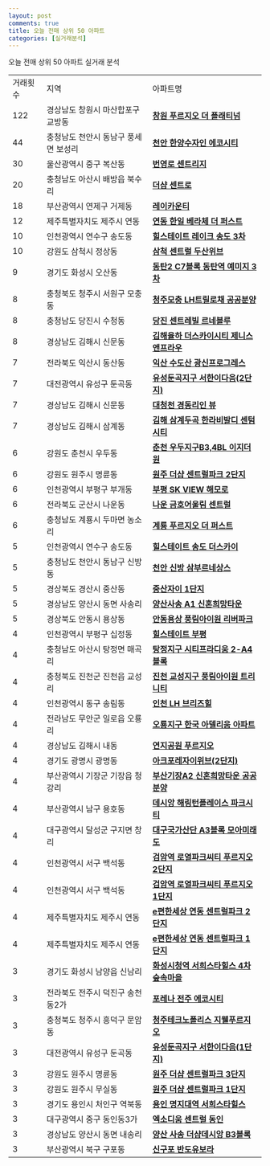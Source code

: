 ```yaml
---
layout: post
comments: true
title: 오늘 전매 상위 50 아파트
categories: [실거래분석]
---
```


오늘 전매 상위 50 아파트 실거래 분석

<table>
  <tr>
    <td>거래횟수</td>
    <td>지역</td>
    <td>아파트명</td>
  </tr>

  <tr>
    <td>122</td>
    <td>경상남도 창원시 마산합포구 교방동</td>
    <td colspan="4" style="font-weight: bold;"><a href="https://search.naver.com/search.naver?query=교방동 창원 푸르지오 더 플래티넘">창원 푸르지오 더 플래티넘</a></td>
  </tr>

  <tr>
    <td>44</td>
    <td>충청남도 천안시 동남구 풍세면 보성리</td>
    <td colspan="4" style="font-weight: bold;"><a href="https://search.naver.com/search.naver?query=풍세면 보성리 천안 한양수자인 에코시티">천안 한양수자인 에코시티</a></td>
  </tr>

  <tr>
    <td>30</td>
    <td>울산광역시 중구 복산동</td>
    <td colspan="4" style="font-weight: bold;"><a href="https://search.naver.com/search.naver?query=복산동 번영로 센트리지">번영로 센트리지</a></td>
  </tr>

  <tr>
    <td>20</td>
    <td>충청남도 아산시 배방읍 북수리</td>
    <td colspan="4" style="font-weight: bold;"><a href="https://search.naver.com/search.naver?query=배방읍 북수리 더샵 센트로">더샵 센트로</a></td>
  </tr>

  <tr>
    <td>18</td>
    <td>부산광역시 연제구 거제동</td>
    <td colspan="4" style="font-weight: bold;"><a href="https://search.naver.com/search.naver?query=거제동 레이카운티">레이카운티</a></td>
  </tr>

  <tr>
    <td>12</td>
    <td>제주특별자치도 제주시 연동</td>
    <td colspan="4" style="font-weight: bold;"><a href="https://search.naver.com/search.naver?query=연동 연동 한일 베라체 더 퍼스트">연동 한일 베라체 더 퍼스트</a></td>
  </tr>

  <tr>
    <td>10</td>
    <td>인천광역시 연수구 송도동</td>
    <td colspan="4" style="font-weight: bold;"><a href="https://search.naver.com/search.naver?query=송도동 힐스테이트 레이크 송도 3차">힐스테이트 레이크 송도 3차</a></td>
  </tr>

  <tr>
    <td>10</td>
    <td>강원도 삼척시 정상동</td>
    <td colspan="4" style="font-weight: bold;"><a href="https://search.naver.com/search.naver?query=정상동 삼척 센트럴 두산위브">삼척 센트럴 두산위브</a></td>
  </tr>

  <tr>
    <td>9</td>
    <td>경기도 화성시 오산동</td>
    <td colspan="4" style="font-weight: bold;"><a href="https://search.naver.com/search.naver?query=오산동 동탄2 C7블록 동탄역 예미지 3차">동탄2 C7블록 동탄역 예미지 3차</a></td>
  </tr>

  <tr>
    <td>8</td>
    <td>충청북도 청주시 서원구 모충동</td>
    <td colspan="4" style="font-weight: bold;"><a href="https://search.naver.com/search.naver?query=모충동 청주모충 LH트릴로채 공공분양">청주모충 LH트릴로채 공공분양</a></td>
  </tr>

  <tr>
    <td>8</td>
    <td>충청남도 당진시 수청동</td>
    <td colspan="4" style="font-weight: bold;"><a href="https://search.naver.com/search.naver?query=수청동 당진 센트레빌 르네블루">당진 센트레빌 르네블루</a></td>
  </tr>

  <tr>
    <td>8</td>
    <td>경상남도 김해시 신문동</td>
    <td colspan="4" style="font-weight: bold;"><a href="https://search.naver.com/search.naver?query=신문동 김해율하 더스카이시티 제니스앤프라우">김해율하 더스카이시티 제니스앤프라우</a></td>
  </tr>

  <tr>
    <td>7</td>
    <td>전라북도 익산시 동산동</td>
    <td colspan="4" style="font-weight: bold;"><a href="https://search.naver.com/search.naver?query=동산동 익산 수도산 광신프로그레스">익산 수도산 광신프로그레스</a></td>
  </tr>

  <tr>
    <td>7</td>
    <td>대전광역시 유성구 둔곡동</td>
    <td colspan="4" style="font-weight: bold;"><a href="https://search.naver.com/search.naver?query=둔곡동 유성둔곡지구 서한이다음(2단지)">유성둔곡지구 서한이다음(2단지)</a></td>
  </tr>

  <tr>
    <td>7</td>
    <td>경상남도 김해시 신문동</td>
    <td colspan="4" style="font-weight: bold;"><a href="https://search.naver.com/search.naver?query=신문동 대청천 경동리인 뷰">대청천 경동리인 뷰</a></td>
  </tr>

  <tr>
    <td>7</td>
    <td>경상남도 김해시 삼계동</td>
    <td colspan="4" style="font-weight: bold;"><a href="https://search.naver.com/search.naver?query=삼계동 김해 삼계두곡 한라비발디 센텀시티">김해 삼계두곡 한라비발디 센텀시티</a></td>
  </tr>

  <tr>
    <td>6</td>
    <td>강원도 춘천시 우두동</td>
    <td colspan="4" style="font-weight: bold;"><a href="https://search.naver.com/search.naver?query=우두동 춘천 우두지구B3,4BL 이지더원">춘천 우두지구B3,4BL 이지더원</a></td>
  </tr>

  <tr>
    <td>6</td>
    <td>강원도 원주시 명륜동</td>
    <td colspan="4" style="font-weight: bold;"><a href="https://search.naver.com/search.naver?query=명륜동 원주 더샵 센트럴파크 2단지">원주 더샵 센트럴파크 2단지</a></td>
  </tr>

  <tr>
    <td>6</td>
    <td>인천광역시 부평구 부개동</td>
    <td colspan="4" style="font-weight: bold;"><a href="https://search.naver.com/search.naver?query=부개동 부평 SK VIEW 해모로">부평 SK VIEW 해모로</a></td>
  </tr>

  <tr>
    <td>6</td>
    <td>전라북도 군산시 나운동</td>
    <td colspan="4" style="font-weight: bold;"><a href="https://search.naver.com/search.naver?query=나운동 나운 금호어울림 센트럴">나운 금호어울림 센트럴</a></td>
  </tr>

  <tr>
    <td>6</td>
    <td>충청남도 계룡시 두마면 농소리</td>
    <td colspan="4" style="font-weight: bold;"><a href="https://search.naver.com/search.naver?query=두마면 농소리 계룡 푸르지오 더 퍼스트">계룡 푸르지오 더 퍼스트</a></td>
  </tr>

  <tr>
    <td>5</td>
    <td>인천광역시 연수구 송도동</td>
    <td colspan="4" style="font-weight: bold;"><a href="https://search.naver.com/search.naver?query=송도동 힐스테이트 송도 더스카이">힐스테이트 송도 더스카이</a></td>
  </tr>

  <tr>
    <td>5</td>
    <td>충청남도 천안시 동남구 신방동</td>
    <td colspan="4" style="font-weight: bold;"><a href="https://search.naver.com/search.naver?query=신방동 천안 신방 삼부르네상스">천안 신방 삼부르네상스</a></td>
  </tr>

  <tr>
    <td>5</td>
    <td>경상북도 경산시 중산동</td>
    <td colspan="4" style="font-weight: bold;"><a href="https://search.naver.com/search.naver?query=중산동 중산자이 1단지">중산자이 1단지</a></td>
  </tr>

  <tr>
    <td>5</td>
    <td>경상남도 양산시 동면 사송리</td>
    <td colspan="4" style="font-weight: bold;"><a href="https://search.naver.com/search.naver?query=동면 사송리 양산사송 A1 신혼희망타운">양산사송 A1 신혼희망타운</a></td>
  </tr>

  <tr>
    <td>5</td>
    <td>경상북도 안동시 용상동</td>
    <td colspan="4" style="font-weight: bold;"><a href="https://search.naver.com/search.naver?query=용상동 안동용상 풍림아이원 리버파크">안동용상 풍림아이원 리버파크</a></td>
  </tr>

  <tr>
    <td>4</td>
    <td>인천광역시 부평구 십정동</td>
    <td colspan="4" style="font-weight: bold;"><a href="https://search.naver.com/search.naver?query=십정동 힐스테이트 부평">힐스테이트 부평</a></td>
  </tr>

  <tr>
    <td>4</td>
    <td>충청남도 아산시 탕정면 매곡리</td>
    <td colspan="4" style="font-weight: bold;"><a href="https://search.naver.com/search.naver?query=탕정면 매곡리 탕정지구 시티프라디움 2-A4블록">탕정지구 시티프라디움 2-A4블록</a></td>
  </tr>

  <tr>
    <td>4</td>
    <td>충청북도 진천군 진천읍 교성리</td>
    <td colspan="4" style="font-weight: bold;"><a href="https://search.naver.com/search.naver?query=진천읍 교성리 진천 교성지구 풍림아이원 트리니티">진천 교성지구 풍림아이원 트리니티</a></td>
  </tr>

  <tr>
    <td>4</td>
    <td>인천광역시 동구 송림동</td>
    <td colspan="4" style="font-weight: bold;"><a href="https://search.naver.com/search.naver?query=송림동 인천 LH 브리즈힐">인천 LH 브리즈힐</a></td>
  </tr>

  <tr>
    <td>4</td>
    <td>전라남도 무안군 일로읍 오룡리</td>
    <td colspan="4" style="font-weight: bold;"><a href="https://search.naver.com/search.naver?query=일로읍 오룡리 오룡지구 한국 아델리움 아파트">오룡지구 한국 아델리움 아파트</a></td>
  </tr>

  <tr>
    <td>4</td>
    <td>경상남도 김해시 내동</td>
    <td colspan="4" style="font-weight: bold;"><a href="https://search.naver.com/search.naver?query=내동 연지공원 푸르지오">연지공원 푸르지오</a></td>
  </tr>

  <tr>
    <td>4</td>
    <td>경기도 광명시 광명동</td>
    <td colspan="4" style="font-weight: bold;"><a href="https://search.naver.com/search.naver?query=광명동 아크포레자이위브(2단지)">아크포레자이위브(2단지)</a></td>
  </tr>

  <tr>
    <td>4</td>
    <td>부산광역시 기장군 기장읍 청강리</td>
    <td colspan="4" style="font-weight: bold;"><a href="https://search.naver.com/search.naver?query=기장읍 청강리 부산기장A2 신혼희망타운 공공분양">부산기장A2 신혼희망타운 공공분양</a></td>
  </tr>

  <tr>
    <td>4</td>
    <td>부산광역시 남구 용호동</td>
    <td colspan="4" style="font-weight: bold;"><a href="https://search.naver.com/search.naver?query=용호동 데시앙 해링턴플레이스 파크시티">데시앙 해링턴플레이스 파크시티</a></td>
  </tr>

  <tr>
    <td>4</td>
    <td>대구광역시 달성군 구지면 창리</td>
    <td colspan="4" style="font-weight: bold;"><a href="https://search.naver.com/search.naver?query=구지면 창리 대구국가산단 A3블록 모아미래도">대구국가산단 A3블록 모아미래도</a></td>
  </tr>

  <tr>
    <td>4</td>
    <td>인천광역시 서구 백석동</td>
    <td colspan="4" style="font-weight: bold;"><a href="https://search.naver.com/search.naver?query=백석동 검암역 로열파크씨티 푸르지오 2단지">검암역 로열파크씨티 푸르지오 2단지</a></td>
  </tr>

  <tr>
    <td>4</td>
    <td>인천광역시 서구 백석동</td>
    <td colspan="4" style="font-weight: bold;"><a href="https://search.naver.com/search.naver?query=백석동 검암역 로열파크씨티 푸르지오 1단지">검암역 로열파크씨티 푸르지오 1단지</a></td>
  </tr>

  <tr>
    <td>4</td>
    <td>제주특별자치도 제주시 연동</td>
    <td colspan="4" style="font-weight: bold;"><a href="https://search.naver.com/search.naver?query=연동 e편한세상 연동 센트럴파크 2단지">e편한세상 연동 센트럴파크 2단지</a></td>
  </tr>

  <tr>
    <td>4</td>
    <td>제주특별자치도 제주시 연동</td>
    <td colspan="4" style="font-weight: bold;"><a href="https://search.naver.com/search.naver?query=연동 e편한세상 연동 센트럴파크 1단지">e편한세상 연동 센트럴파크 1단지</a></td>
  </tr>

  <tr>
    <td>3</td>
    <td>경기도 화성시 남양읍 신남리</td>
    <td colspan="4" style="font-weight: bold;"><a href="https://search.naver.com/search.naver?query=남양읍 신남리 화성시청역 서희스타힐스 4차 숲속마을">화성시청역 서희스타힐스 4차 숲속마을</a></td>
  </tr>

  <tr>
    <td>3</td>
    <td>전라북도 전주시 덕진구 송천동2가</td>
    <td colspan="4" style="font-weight: bold;"><a href="https://search.naver.com/search.naver?query=송천동2가 포레나 전주 에코시티">포레나 전주 에코시티</a></td>
  </tr>

  <tr>
    <td>3</td>
    <td>충청북도 청주시 흥덕구 문암동</td>
    <td colspan="4" style="font-weight: bold;"><a href="https://search.naver.com/search.naver?query=문암동 청주테크노폴리스 지웰푸르지오">청주테크노폴리스 지웰푸르지오</a></td>
  </tr>

  <tr>
    <td>3</td>
    <td>대전광역시 유성구 둔곡동</td>
    <td colspan="4" style="font-weight: bold;"><a href="https://search.naver.com/search.naver?query=둔곡동 유성둔곡지구 서한이다음(1단지)">유성둔곡지구 서한이다음(1단지)</a></td>
  </tr>

  <tr>
    <td>3</td>
    <td>강원도 원주시 명륜동</td>
    <td colspan="4" style="font-weight: bold;"><a href="https://search.naver.com/search.naver?query=명륜동 원주 더샵 센트럴파크 3단지">원주 더샵 센트럴파크 3단지</a></td>
  </tr>

  <tr>
    <td>3</td>
    <td>강원도 원주시 무실동</td>
    <td colspan="4" style="font-weight: bold;"><a href="https://search.naver.com/search.naver?query=무실동 원주 더샵 센트럴파크 1단지">원주 더샵 센트럴파크 1단지</a></td>
  </tr>

  <tr>
    <td>3</td>
    <td>경기도 용인시 처인구 역북동</td>
    <td colspan="4" style="font-weight: bold;"><a href="https://search.naver.com/search.naver?query=역북동 용인 명지대역 서희스타힐스">용인 명지대역 서희스타힐스</a></td>
  </tr>

  <tr>
    <td>3</td>
    <td>대구광역시 중구 동인동3가</td>
    <td colspan="4" style="font-weight: bold;"><a href="https://search.naver.com/search.naver?query=동인동3가 엑소디움 센트럴 동인">엑소디움 센트럴 동인</a></td>
  </tr>

  <tr>
    <td>3</td>
    <td>경상남도 양산시 동면 내송리</td>
    <td colspan="4" style="font-weight: bold;"><a href="https://search.naver.com/search.naver?query=동면 내송리 양산 사송 더샵데시앙 B3블록">양산 사송 더샵데시앙 B3블록</a></td>
  </tr>

  <tr>
    <td>3</td>
    <td>부산광역시 북구 구포동</td>
    <td colspan="4" style="font-weight: bold;"><a href="https://search.naver.com/search.naver?query=구포동 신구포 반도유보라">신구포 반도유보라</a></td>
  </tr>

</table>
